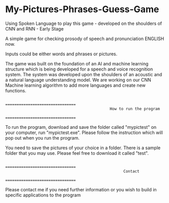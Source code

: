 # My-Pictures-Phrases-Guess-Game
Using Spoken Language to play this game - developed on the shoulders of CNN and RNN - Early Stage

A simple game for checking prosody of speech and pronunciation ENGLISH now.

Inputs could be either words and phrases or pictures.

The game was built on the foundation of an AI and machine learning structure which is being developed for a speech and voice recognition system. The system was developed upon the shoulders of an acoustic and a natural language understanding model. We are working on our CNN Machine learning algorithm to add more languages and create new functions.

                                              ===============================
                                                  How to run the program
                                              ===============================                                                 

To run the program, download and save the folder called "mypictest" on your computer, run "mypictest.exe". 
Please follow the instruction which will pop out when you run the program.

You need to save the pictures of your choice in a folder. There is a sample folder that you may use. Please feel free to download it called "test".

                                              ===============================
                                                        Contact
                                              =============================== 
Please contact me if you need further information or you wish to build in specific applications to the program
